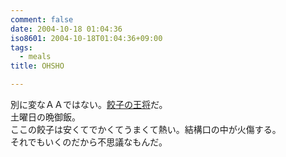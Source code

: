 ```yaml
---
comment: false
date: 2004-10-18 01:04:36
iso8601: 2004-10-18T01:04:36+09:00
tags:
  - meals
title: OHSHO

---
```


<div class="entry-body">
  <p>別に変なＡＡではない。<a href="http://www.ohsho.co.jp">餃子の王将</a>だ。<br />
    土曜日の晩御飯。<br />
    ここの餃子は安くてでかくてうまくて熱い。結構口の中が火傷する。<br />
    それでもいくのだから不思議なもんだ。</p>
</div>
